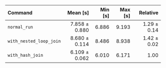 | Command | Mean [s] | Min [s] | Max [s] | Relative |
|:---|---:|---:|---:|---:|
| `normal_run` | 7.858 ± 0.880 | 6.886 | 9.193 | 1.29 ± 0.14 |
| `with_nested_loop_join` | 8.680 ± 0.114 | 8.486 | 8.938 | 1.42 ± 0.02 |
| `with_hash_join` | 6.109 ± 0.062 | 6.010 | 6.171 | 1.00 |
